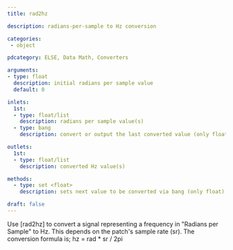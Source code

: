 ```yaml
---
title: rad2hz

description: radians-per-sample to Hz conversion

categories:
 - object

pdcategory: ELSE, Data Math, Converters

arguments:
- type: float
  description: initial radians per sample value
  default: 0

inlets: 
  1st:
  - type: float/list
    description: radians per sample value(s)
  - type: bang
    description: convert or output the last converted value (only float)

outlets:
  1st:
  - type: float/list
    description: converted Hz value(s)

methods:
  - type: set <float>
    description: sets next value to be converted via bang (only float)

draft: false
---
```


Use [rad2hz] to convert a signal representing a frequency in "Radians per Sample" to Hz. This depends on the patch's sample rate (sr). The conversion formula is;
hz = rad * sr / 2pi
